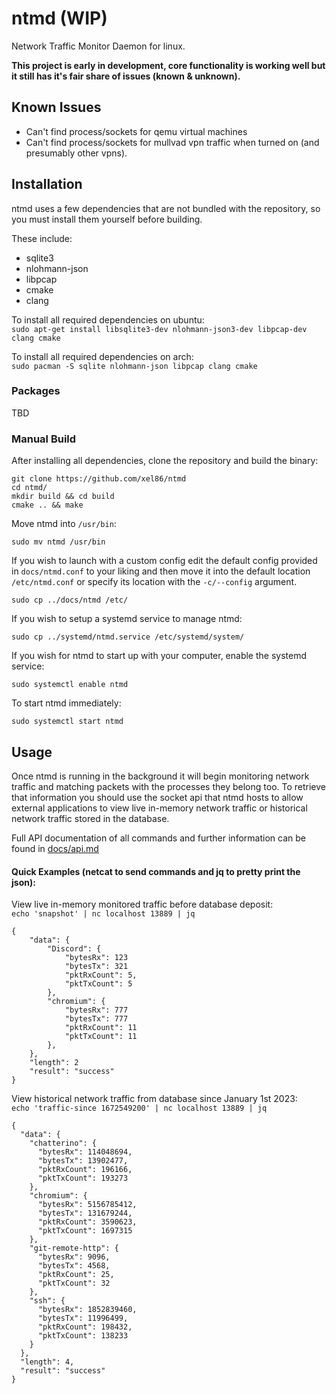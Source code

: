 # ntmd (WIP)
Network Traffic Monitor Daemon for linux.  

<b>This project is early in development, core functionality is working well but it still has it's fair share of issues (known & unknown).</b>

## Known Issues
- Can't find process/sockets for qemu virtual machines 
- Can't find process/sockets for mullvad vpn traffic when turned on (and presumably other vpns).

## Installation

ntmd uses a few dependencies that are not bundled with the repository, so you must install them yourself before building.   

These include:
- sqlite3
- nlohmann-json
- libpcap
- cmake
- clang

To install all required dependencies on ubuntu:  
`sudo apt-get install libsqlite3-dev nlohmann-json3-dev libpcap-dev clang cmake`

To install all required dependencies on arch:  
`sudo pacman -S sqlite nlohmann-json libpcap clang cmake`

### Packages
TBD

### Manual Build
After installing all dependencies, clone the repository and build the binary:  
```
git clone https://github.com/xel86/ntmd
cd ntmd/
mkdir build && cd build
cmake .. && make
```

Move ntmd into `/usr/bin`:  

    sudo mv ntmd /usr/bin

If you wish to launch with a custom config edit the default config provided in `docs/ntmd.conf` to your liking and then move it into the default location `/etc/ntmd.conf` or specify its location with the `-c/--config` argument.  

    sudo cp ../docs/ntmd /etc/

If you wish to setup a systemd service to manage ntmd:  

    sudo cp ../systemd/ntmd.service /etc/systemd/system/

If you wish for ntmd to start up with your computer, enable the systemd service:  

    sudo systemctl enable ntmd

To start ntmd immediately:

    sudo systemctl start ntmd

## Usage
Once ntmd is running in the background it will begin monitoring network traffic and matching packets with the processes they belong too. To retrieve that information you should use the socket api that ntmd hosts to allow external applications to view live in-memory network traffic or historical network traffic stored in the database.

Full API documentation of all commands and further information can be found in [docs/api.md](docs/api.md)

#### Quick Examples (netcat to send commands and jq to pretty print the json):  

View live in-memory monitored traffic before database deposit:  
`echo 'snapshot' | nc localhost 13889 | jq`

```
{
    "data": {
        "Discord": {
            "bytesRx": 123
            "bytesTx": 321
            "pktRxCount": 5,
            "pktTxCount": 5
        },
        "chromium": {
            "bytesRx": 777
            "bytesTx": 777
            "pktRxCount": 11
            "pktTxCount": 11
        },
    },
    "length": 2
    "result": "success"
}
```  

View historical network traffic from database since January 1st 2023:  
`echo 'traffic-since 1672549200' | nc localhost 13889 | jq`  

```
{
  "data": {
    "chatterino": {
      "bytesRx": 114048694,
      "bytesTx": 13902477,
      "pktRxCount": 196166,
      "pktTxCount": 193273
    },
    "chromium": {
      "bytesRx": 5156785412,
      "bytesTx": 131679244,
      "pktRxCount": 3590623,
      "pktTxCount": 1697315
    },
    "git-remote-http": {
      "bytesRx": 9096,
      "bytesTx": 4568,
      "pktRxCount": 25,
      "pktTxCount": 32
    },
    "ssh": {
      "bytesRx": 1852839460,
      "bytesTx": 11996499,
      "pktRxCount": 198432,
      "pktTxCount": 138233
    }
  },
  "length": 4,
  "result": "success"
}
```

